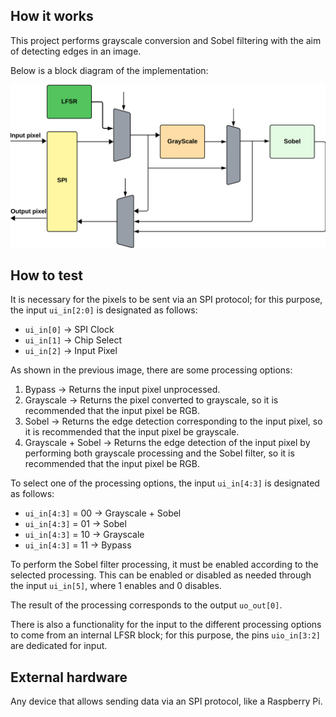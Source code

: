 <!---

This file is used to generate your project datasheet. Please fill in the information below and delete any unused
sections.

You can also include images in this folder and reference them in the markdown. Each image must be less than
512 kb in size, and the combined size of all images must be less than 1 MB.
-->

## How it works

This project performs grayscale conversion and Sobel filtering with the aim of detecting edges in an image.

Below is a block diagram of the implementation:

![arc](arch.png)

## How to test

It is necessary for the pixels to be sent via an SPI protocol; for this purpose, the input ```ui_in[2:0]``` is designated as follows:

* ```ui_in[0]``` &rarr; SPI Clock
* ```ui_in[1]``` &rarr; Chip Select
* ```ui_in[2]``` &rarr; Input Pixel
  
As shown in the previous image, there are some processing options:

1. Bypass &rarr; Returns the input pixel unprocessed.
2. Grayscale &rarr; Returns the pixel converted to grayscale, so it is recommended that the input pixel be RGB.
3. Sobel &rarr; Returns the edge detection corresponding to the input pixel, so it is recommended that the input pixel be grayscale.
4. Grayscale + Sobel &rarr; Returns the edge detection of the input pixel by performing both grayscale processing and the Sobel filter, so it is recommended that the input pixel be  RGB.

To select one of the processing options, the input ```ui_in[4:3]``` is designated as follows:

* ```ui_in[4:3]``` = $00$ &rarr; Grayscale + Sobel 
* ```ui_in[4:3]``` = $01$ &rarr; Sobel
* ```ui_in[4:3]``` = $10$ &rarr; Grayscale
* ```ui_in[4:3]``` = $11$ &rarr; Bypass

To perform the Sobel filter processing, it must be enabled according to the selected processing. This can be enabled or disabled as needed through the input ```ui_in[5]```, where $1$ enables and $0$ disables.

The result of the processing corresponds to the output ```uo_out[0]```.

There is also a functionality for the input to the different processing options to come from an internal LFSR block; for this purpose, the pins ```uio_in[3:2]``` are dedicated for input.

## External hardware

Any device that allows sending data via an SPI protocol, like a Raspberry Pi.
